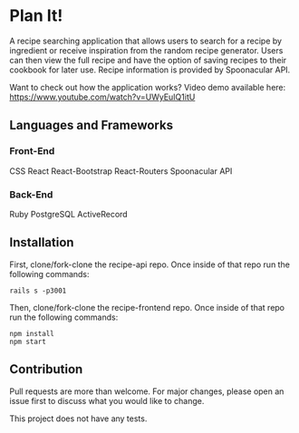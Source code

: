 # Plan It!

A recipe searching application that allows users to search for a recipe by ingredient or receive inspiration from the random recipe generator. Users can then view the full recipe and have the option of saving recipes to their cookbook for later use. Recipe information is provided by Spoonacular API. 

Want to check out how the application works? Video demo available here: https://www.youtube.com/watch?v=UWyEuIQ1itU

## Languages and Frameworks

### Front-End
CSS
React
React-Bootstrap
React-Routers
Spoonacular API

### Back-End
Ruby
PostgreSQL
ActiveRecord


## Installation
First, clone/fork-clone the recipe-api repo. Once inside of that repo run the following commands:

```
rails s -p3001
```

Then, clone/fork-clone the recipe-frontend repo. Once inside of that repo run the following commands:

```
npm install
npm start 
```

## Contribution
Pull requests are more than welcome. For major changes, please open an issue first to discuss what you would like to change.

This project does not have any tests.

